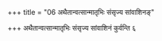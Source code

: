 +++
title = "06 अथैतान्वत्सान्मातृभिः संसृज्य सांवाशिनङ्"

+++
अथैतान्वत्सान्मातृभिः संसृज्य सांवाशिनं कुर्वन्ति ६